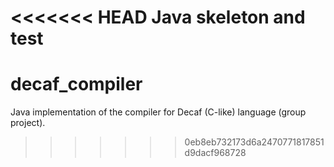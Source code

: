 <<<<<<< HEAD
Java skeleton and test
=======
# decaf_compiler
Java implementation of the compiler for Decaf (C-like) language (group project).
>>>>>>> 0eb8eb732173d6a2470771817851d9dacf968728
